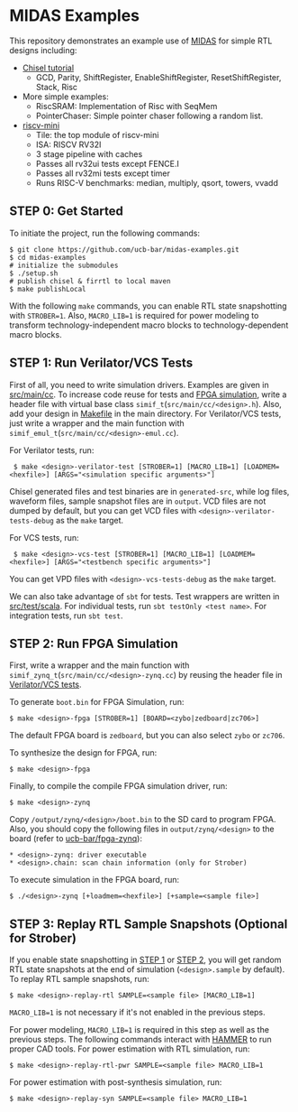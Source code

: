 # MIDAS Examples
This repository demonstrates an example use of [MIDAS](https://github.com/ucb-bar/midas-release) for simple RTL designs including:
+ [Chisel tutorial](https://github.com/ucb-bar/chisel-tutorial)
  + GCD, Parity, ShiftRegister, EnableShiftRegister, ResetShiftRegister, Stack, Risc
+ More simple examples:
  + RiscSRAM: Implementation of Risc with SeqMem
  + PointerChaser: Simple pointer chaser following a random list.
+ [riscv-mini](https://github.com/ucb-bar/riscv-mini)
  + Tile: the top module of riscv-mini
  + ISA: RISCV RV32I
  + 3 stage pipeline with caches
  + Passes all rv32ui tests except FENCE.I
  + Passes all rv32mi tests except timer
  + Runs RISC-V benchmarks: median, multiply, qsort, towers, vvadd

## <a name="step0"></a> STEP 0: Get Started
To initiate the project, run the following commands:

    $ git clone https://github.com/ucb-bar/midas-examples.git
    $ cd midas-examples
    # initialize the submodules
    $ ./setup.sh
    # publish chisel & firrtl to local maven
    $ make publishLocal

With the following `make` commands, you can enable RTL state snapshotting with `STROBER=1`. Also, `MACRO_LIB=1` is required for power modeling to transform technology-independent macro blocks to technology-dependent macro blocks.

## <a name="step1"></a> STEP 1: Run Verilator/VCS Tests
First of all, you need to write simulation drivers. Examples are given in [src/main/cc](src/main/cc). To increase code reuse for tests and [FPGA simulation](step2), write a header file with virtual base class `simif_t`(`src/main/cc/<design>.h`). Also, add your design in [Makefile](Makefile) in the main directory. For Verilator/VCS tests, just write a wrapper and the main function with `simif_emul_t`(`src/main/cc/<design>-emul.cc`). 

For Verilator tests, run:

     $ make <design>-verilator-test [STROBER=1] [MACRO_LIB=1] [LOADMEM=<hexfile>] [ARGS="<simulation specific arguments>"]

Chisel generated files and test binaries are in `generated-src`, while log files, waveform files, sample snapshot files are in `output`. VCD files are not dumped by default, but you can get VCD files with `<design>-verilator-tests-debug` as the `make` target.

For VCS tests, run:

     $ make <design>-vcs-test [STROBER=1] [MACRO_LIB=1] [LOADMEM=<hexfile>] [ARGS="<testbench specific arguments>"]

You can get VPD files with `<design>-vcs-tests-debug` as the `make` target.

We can also take advantage of `sbt` for tests. Test wrappers are written in [src/test/scala](src/test/scala). For individual tests, run `sbt testOnly <test name>`. For integration tests, run `sbt test`.

## <a name="step2"></a> STEP 2: Run FPGA Simulation
First, write a wrapper and the main function with `simif_zynq_t`(`src/main/cc/<design>-zynq.cc`) by reusing the header file in [Verilator/VCS tests](step1).

To generate `boot.bin` for FPGA Simulation, run:

    $ make <design>-fpga [STROBER=1] [BOARD=<zybo|zedboard|zc706>]

The default FPGA board is `zedboard`, but you can also select `zybo` or `zc706`.

To synthesize the design for FPGA, run:

    $ make <design>-fpga
    
Finally, to compile the compile FPGA simulation driver, run:

    $ make <design>-zynq
    
Copy `/output/zynq/<design>/boot.bin` to the SD card to program FPGA. Also, you should copy the following files in `output/zynq/<design>` to the board (refer to [ucb-bar/fpga-zynq](https://github.com/ucb-bar/fpga-zynq#b--getting-files-on--off-the-board)):

    * <design>-zynq: driver executable
    * <design>.chain: scan chain information (only for Strober)
    
To execute simulation in the FPGA board, run:

    $ ./<design>-zynq [+loadmem=<hexfile>] [+sample=<sample file>]

## <a name="step3"></a> STEP 3: Replay RTL Sample Snapshots (Optional for Strober)
If you enable state snapshotting in [STEP 1](step1) or [STEP 2](step2), you will get random RTL state snapshots at the end of simulation (`<design>.sample` by default). To replay RTL sample snapshots, run:

    $ make <design>-replay-rtl SAMPLE=<sample file> [MACRO_LIB=1]
    
`MACRO_LIB=1` is not necessary if it's not enabled in the previous steps.

For power modeling, `MACRO_LIB=1` is required in this step as well as the previous steps. The following commands interact with [HAMMER](https://github.com/ucb-bar/hammer.git) to run proper CAD tools. For power estimation with RTL simulation, run:

    $ make <design>-replay-rtl-pwr SAMPLE=<sample file> MACRO_LIB=1
    
For power estimation with post-synthesis simulation, run:

    $ make <design>-replay-syn SAMPLE=<sample file> MACRO_LIB=1
